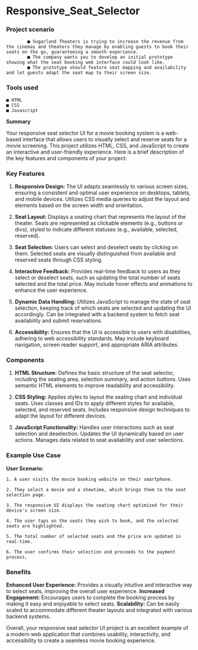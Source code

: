 # Responsive_Seat_Selector

### Project scenario
            ■ Sugarland Theaters is trying to increase the revenue from the cinemas and theaters they manage by enabling guests to book their seats on the go, guaranteeing a smooth experience. 
            ■ The company wants you to develop an initial prototype showing what the seat booking web interface could look like. 
            ■ The prototype should feature seat mapping and availability and let guests adapt the seat map to their screen size.

### Tools used
    ■ HTML
    ■ CSS
    ■ Javascript

**Summary**

Your responsive seat selector UI for a movie booking system is a web-based interface that allows users to visually select and reserve seats for a movie screening. This project utilizes HTML, CSS, and JavaScript to create an interactive and user-friendly experience. Here is a brief description of the key features and components of your project:

### Key Features

1. **Responsive Design:**
     The UI adapts seamlessly to various screen sizes, ensuring a consistent and optimal user experience on desktops, tablets, and mobile devices.
     Utilizes CSS media queries to adjust the layout and elements based on the screen width and orientation.

2. **Seat Layout:**
     Displays a seating chart that represents the layout of the theater.
     Seats are represented as clickable elements (e.g., buttons or divs), styled to indicate different statuses (e.g., available, selected, reserved).

3. **Seat Selection:**
     Users can select and deselect seats by clicking on them.
     Selected seats are visually distinguished from available and reserved seats through CSS styling.

4. **Interactive Feedback:**
     Provides real-time feedback to users as they select or deselect seats, such as updating the total number of seats selected and the total price.
     May include hover effects and animations to enhance the user experience.

5. **Dynamic Data Handling:**
     Utilizes JavaScript to manage the state of seat selection, keeping track of which seats are selected and updating the UI accordingly.
     Can be integrated with a backend system to fetch seat availability and submit reservations.

6. **Accessibility:**
     Ensures that the UI is accessible to users with disabilities, adhering to web accessibility standards.
     May include keyboard navigation, screen reader support, and appropriate ARIA attributes.

### Components

1. **HTML Structure:**
     Defines the basic structure of the seat selector, including the seating area, selection summary, and action buttons.
     Uses semantic HTML elements to improve readability and accessibility.

2. **CSS Styling:**
     Applies styles to layout the seating chart and individual seats.
     Uses classes and IDs to apply different styles for available, selected, and reserved seats.
     Includes responsive design techniques to adapt the layout for different devices.

3. **JavaScript Functionality:**
     Handles user interactions such as seat selection and deselection.
     Updates the UI dynamically based on user actions.
     Manages data related to seat availability and user selections.

### Example Use Case

  **User Scenario:**
    
    1. A user visits the movie booking website on their smartphone.
    
    2. They select a movie and a showtime, which brings them to the seat selection page.
    
    3. The responsive UI displays the seating chart optimized for their device's screen size.
    
    4. The user taps on the seats they wish to book, and the selected seats are highlighted.
    
    5. The total number of selected seats and the price are updated in real-time.
    
    6. The user confirms their selection and proceeds to the payment process.

### Benefits

**Enhanced User Experience:**
  Provides a visually intuitive and interactive way to select seats, improving the overall user experience.
**Increased Engagement:**
  Encourages users to complete the booking process by making it easy and enjoyable to select seats.
**Scalability:**
  Can be easily scaled to accommodate different theater layouts and integrated with various backend systems.

Overall, your responsive seat selector UI project is an excellent example of a modern web application that combines usability, interactivity, and accessibility to create a seamless movie booking experience.
